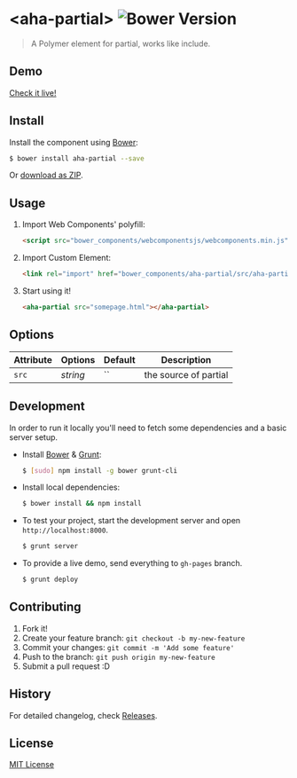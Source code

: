 # &lt;aha-partial&gt; ![Bower Version](https://badge.fury.io/bo/aha-partial.svg)

> A Polymer element for partial, works like include.

## Demo

[Check it live!](http://liuwenchao.github.io/aha-partial)

## Install

Install the component using [Bower](http://bower.io/):

```sh
$ bower install aha-partial --save
```

Or [download as ZIP](https://github.com/liuwenchao/aha-partial/archive/master.zip).

## Usage

1. Import Web Components' polyfill:

    ```html
    <script src="bower_components/webcomponentsjs/webcomponents.min.js"></script>
    ```

2. Import Custom Element:

    ```html
    <link rel="import" href="bower_components/aha-partial/src/aha-partial.html">
    ```

3. Start using it!

    ```html
    <aha-partial src="somepage.html"></aha-partial>
    ```

## Options

Attribute     | Options     | Default      | Description
---           | ---         | ---          | ---
`src`         | *string*    | ``           | the source of partial


## Development

In order to run it locally you'll need to fetch some dependencies and a basic server setup.

* Install [Bower](http://bower.io/) & [Grunt](http://gruntjs.com/):

    ```sh
    $ [sudo] npm install -g bower grunt-cli
    ```

* Install local dependencies:

    ```sh
    $ bower install && npm install
    ```

* To test your project, start the development server and open `http://localhost:8000`.

    ```sh
    $ grunt server
    ```

* To provide a live demo, send everything to `gh-pages` branch.

    ```sh
    $ grunt deploy
    ```

## Contributing

1. Fork it!
2. Create your feature branch: `git checkout -b my-new-feature`
3. Commit your changes: `git commit -m 'Add some feature'`
4. Push to the branch: `git push origin my-new-feature`
5. Submit a pull request :D

## History

For detailed changelog, check [Releases](https://github.com/liuwenchao/aha-partial/releases).

## License

[MIT License](http://opensource.org/licenses/MIT)
